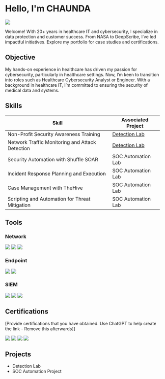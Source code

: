 # Hello, I'm CHAUNDA
<a href="https://linkedin.com"><img src="https://img.shields.io/badge/-LinkedIn-0072b1?&style=for-the-badge&logo=linkedin&logoColor=white" /></a>

Welcome! With 20+ years in healthcare IT and cybersecurity, I specialize in data protection and customer success. From NASA to DeepScribe, I’ve led impactful initiatives. Explore my portfolio for case studies and certifications.

## Objective

My hands-on experience in healthcare has driven my passion for cybersecurity, particularly in healthcare settings. Now, I’m keen to transition into roles such as Healthcare Cybersecurity Analyst or Engineer. With a background in healthcare IT, I’m committed to ensuring the security of medical data and systems.

## Skills

| Skill                                         | Associated Project         |
|-----------------------------------------------|----------------------------|
| Non-Profit Security Awareness Training                 | <a href="https://ccdallas.github.io/resume/project1.html">Detection Lab</a>|
| Network Traffic Monitoring and Attack Detection | <a href="https://google.com">Detection Lab</a>|
| Security Automation with Shuffle SOAR         | SOC Automation Lab|
| Incident Response Planning and Execution      | SOC Automation Lab|
| Case Management with TheHive                  | SOC Automation Lab|
| Scripting and Automation for Threat Mitigation | SOC Automation Lab|

## Tools 

### Network
<div>
    <img src="https://img.shields.io/badge/-Wireshark-1679A7?&style=for-the-badge&logo=Wireshark&logoColor=white" />
    <img src="https://img.shields.io/badge/-Nmap-EF3B2D?&style=for-the-badge&logo=Nmap&logoColor=white" />
    <img src="https://img.shields.io/badge/-Zeek-777BB4?&style=for-the-badge&logo=Zeek&logoColor=white" />
</div> 

### Endpoint
<div>
    <img src="https://img.shields.io/badge/-BitDefender_for_Endpoint-00A4EF?&style=for-the-badge&logo=BitDefender&logoColor=white" />
    <img src="https://img.shields.io/badge/-Microsoft_for_Endpoint-4B275F?&style=for-the-badge&logo=Microsoft&logoColor=white" /> 
</div>

### SIEM
<div>
    <img src="https://img.shields.io/badge/-Microsoft_Sentinel-0078D4?&style=for-the-badge&logo=Microsoft&logoColor=white" />
    <img src="https://img.shields.io/badge/-Splunk-000000?&style=for-the-badge&logo=Splunk&logoColor=white" />
    <img src="https://img.shields.io/badge/-Fortinet-005571?&style=for-the-badge&logo=Fortinet&logoColor=white" />
</div>

## Certifications
[Provide certifications that you have obtained. Use ChatGPT to help create the link - Remove this afterwards]]
<div>
<img src="https://img.shields.io/badge/-HealthIT%2B-007ACC?&style=for-the-badge&logo=Kennesaw_State_University&logoColor=yellow" />
<img src="https://img.shields.io/badge/-A%2B-4D4D4D?&style=for-the-badge&logo=CompTIA&logoColor=white" />
<img src="https://img.shields.io/badge/-CDSA-006400?&style=for-the-badge&logoColor=white" />
<img src="https://img.shields.io/badge/-CCD-000080?&style=for-the-badge&logoColor=white" />
</div>

## Projects
- Detection Lab
- SOC Automation Project
